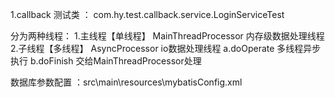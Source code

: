 1.callback
测试类 ： com.hy.test.callback.service.LoginServiceTest

分为两种线程：
1.主线程【单线程】 MainThreadProcessor 内存级数据处理线程 
2.子线程【多线程】 AsyncProcessor  io数据处理线程
    a.doOperate 多线程异步执行
    b.doFinish 交给MainThreadProcessor处理

  
数据库参数配置 ：src\main\resources\mybatisConfig.xml